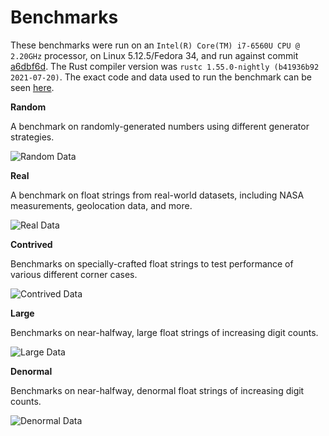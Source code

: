 # Benchmarks

These benchmarks were run on an `Intel(R) Core(TM) i7-6560U CPU @ 2.20GHz` processor, on Linux 5.12.5/Fedora 34, and run against commit [a6dbf6d](https://github.com/Alexhuszagh/rust-lexical-experimental/commit/a6dbf6d6639758989f24d6750ee9711d29c9f6bd). The Rust compiler version was `rustc 1.55.0-nightly (b41936b92 2021-07-20)`. The exact code and data used to run the benchmark can be seen [here](https://github.com/Alexhuszagh/rust-lexical-experimental/tree/main/lexical-benchmark/parse-float).

**Random**

A benchmark on randomly-generated numbers using different generator strategies.

![Random Data](https://raw.githubusercontent.com/Alexhuszagh/rust-lexical-experimental/main/lexical-parse-float/assets/random.svg)

**Real**

A benchmark on float strings from real-world datasets, including NASA measurements, geolocation data, and more.

![Real Data](https://raw.githubusercontent.com/Alexhuszagh/rust-lexical-experimental/main/lexical-parse-float/assets/real.svg)

**Contrived**

Benchmarks on specially-crafted float strings to test performance of various different corner cases.

![Contrived Data](https://raw.githubusercontent.com/Alexhuszagh/rust-lexical-experimental/main/lexical-parse-float/assets/contrived.svg)

**Large**

Benchmarks on near-halfway, large float strings of increasing digit counts.

![Large Data](https://raw.githubusercontent.com/Alexhuszagh/rust-lexical-experimental/main/lexical-parse-float/assets/large.svg)

**Denormal**

Benchmarks on near-halfway, denormal float strings of increasing digit counts.

![Denormal Data](https://raw.githubusercontent.com/Alexhuszagh/rust-lexical-experimental/main/lexical-parse-float/assets/denormal.svg)
